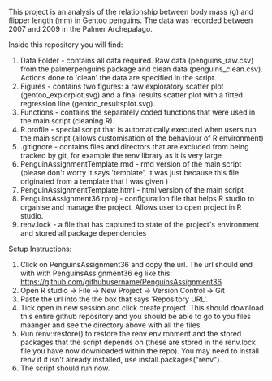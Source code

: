 This project is an analysis of the relationship between body mass (g) and flipper length (mm) in Gentoo penguins. The data was recorded between 2007 and 2009 in the Palmer Archepalago. 

Inside this repository you will find:

1. Data Folder - contains all data required. Raw data (penguins_raw.csv) from the palmerpenguins package and clean data (penguins_clean.csv). Actions done to 'clean' the data are specified in the script.
2. Figures - contains two figures: a raw exploratory scatter plot (gentoo_explorplot.svg) and a final results scatter plot with a fitted regression line (gentoo_resultsplot.svg).
3. Functions - contains the separately coded functions that were used in the main script (cleaning.R).
4. R.profile - special script that is automatically executed when users run the main script (allows customisation of the behaviour of R environment)
5. .gitignore - contains files and directors that are excluded from being tracked by git, for example the renv library as it is very large
6. PenguinAssignmentTemplate.rmd - rmd version of the main script (please don't worry it says 'template', it was just because this file originated from a template that I was given )
7. PenguinAssignmentTemplate.html - html version of the main script
8. PenguinsAssignment36.rproj - configuration file that helps R studio to organise and manage the project. Allows user to open project in R studio.
9. renv.lock - a file that has captured to state of the project's environment and stored all package dependencies 

Setup Instructions:
1) Click on PenguinsAssignment36 and copy the url. The url should end with with PenguinsAssignment36 eg like this: https://github.com/githubusername/PenguinsAssignment36
2) Open R studio -> File -> New Project -> Version Control -> Git
3) Paste the url into the the box that says 'Repository URL'. 
4) Tick open in new session and click create project. This should download this entire github repository and you should be able to go to you files maanger and see the directory above with all the files.
5) Run renv::restore() to restore the renv environment and the stored packages that the script depends on (these are stored in the renv.lock file you have now downloaded within the repo). You may need to install renv if it isn't already installed, use install.packages("renv").
6) The script should run now.


